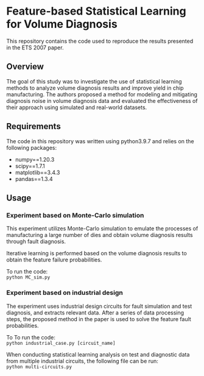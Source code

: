 # **Feature-based Statistical Learning for Volume Diagnosis**
This repository contains the code used to reproduce the results presented in the ETS 2007 paper.
## **Overview**
The goal of this study was to investigate the use of statistical learning methods to analyze volume diagnosis results and improve yield in chip manufacturing. The authors proposed a method for modeling and mitigating diagnosis noise in volume diagnosis data and evaluated the effectiveness of their approach using simulated and real-world datasets.


## **Requirements**
The code in this repository was written using python3.9.7 and relies on the following packages:

- numpy==1.20.3
- scipy==1.7.1
- matplotlib==3.4.3
- pandas==1.3.4

## **Usage**
### **Experiment based on Monte-Carlo simulation**
This experiment utilizes Monte-Carlo simulation to emulate the processes of manufacturing a large number of dies and obtain volume diagnosis results through fault diagnosis.  

Iterative learning is performed based on the volume diagnosis results to obtain the feature failure probabilities.

To run the code:  
`python MC_sim.py`

### **Experiment based on industrial design**
The experiment uses industrial design circuits for fault simulation and test diagnosis, and extracts relevant data. After a series of data processing steps, the proposed method in the paper is used to solve the feature fault probabilities.  

To To run the code:  
`python industrial_case.py [circuit_name]`

When conducting statistical learning analysis on test and diagnostic data from multiple industrial circuits, the following file can be run:  
`python multi-circuits.py`